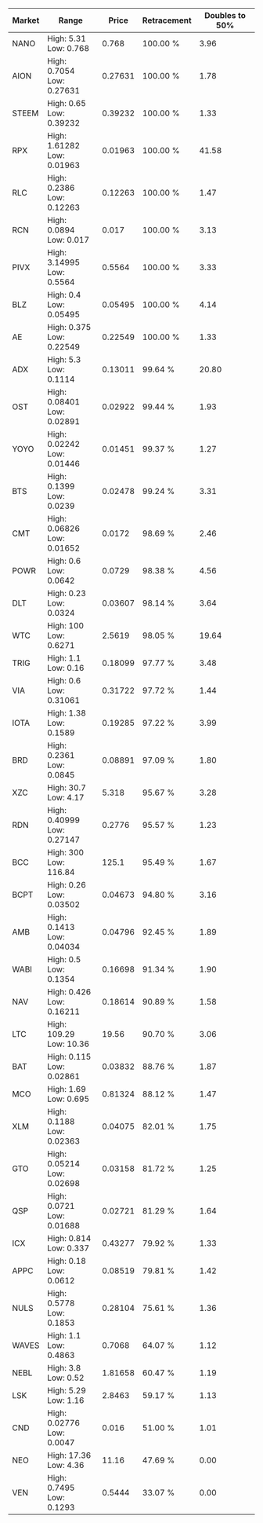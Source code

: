 | Market | Range | Price| Retracement | Doubles to 50% |
| --- | --- | --- | --- | --- |
| NANO | High: 5.31<br />Low: 0.768 | 0.768 | 100.00 % | 3.96 |
| AION | High: 0.7054<br />Low: 0.27631 | 0.27631 | 100.00 % | 1.78 |
| STEEM | High: 0.65<br />Low: 0.39232 | 0.39232 | 100.00 % | 1.33 |
| RPX | High: 1.61282<br />Low: 0.01963 | 0.01963 | 100.00 % | 41.58 |
| RLC | High: 0.2386<br />Low: 0.12263 | 0.12263 | 100.00 % | 1.47 |
| RCN | High: 0.0894<br />Low: 0.017 | 0.017 | 100.00 % | 3.13 |
| PIVX | High: 3.14995<br />Low: 0.5564 | 0.5564 | 100.00 % | 3.33 |
| BLZ | High: 0.4<br />Low: 0.05495 | 0.05495 | 100.00 % | 4.14 |
| AE | High: 0.375<br />Low: 0.22549 | 0.22549 | 100.00 % | 1.33 |
| ADX | High: 5.3<br />Low: 0.1114 | 0.13011 | 99.64 % | 20.80 |
| OST | High: 0.08401<br />Low: 0.02891 | 0.02922 | 99.44 % | 1.93 |
| YOYO | High: 0.02242<br />Low: 0.01446 | 0.01451 | 99.37 % | 1.27 |
| BTS | High: 0.1399<br />Low: 0.0239 | 0.02478 | 99.24 % | 3.31 |
| CMT | High: 0.06826<br />Low: 0.01652 | 0.0172 | 98.69 % | 2.46 |
| POWR | High: 0.6<br />Low: 0.0642 | 0.0729 | 98.38 % | 4.56 |
| DLT | High: 0.23<br />Low: 0.0324 | 0.03607 | 98.14 % | 3.64 |
| WTC | High: 100<br />Low: 0.6271 | 2.5619 | 98.05 % | 19.64 |
| TRIG | High: 1.1<br />Low: 0.16 | 0.18099 | 97.77 % | 3.48 |
| VIA | High: 0.6<br />Low: 0.31061 | 0.31722 | 97.72 % | 1.44 |
| IOTA | High: 1.38<br />Low: 0.1589 | 0.19285 | 97.22 % | 3.99 |
| BRD | High: 0.2361<br />Low: 0.0845 | 0.08891 | 97.09 % | 1.80 |
| XZC | High: 30.7<br />Low: 4.17 | 5.318 | 95.67 % | 3.28 |
| RDN | High: 0.40999<br />Low: 0.27147 | 0.2776 | 95.57 % | 1.23 |
| BCC | High: 300<br />Low: 116.84 | 125.1 | 95.49 % | 1.67 |
| BCPT | High: 0.26<br />Low: 0.03502 | 0.04673 | 94.80 % | 3.16 |
| AMB | High: 0.1413<br />Low: 0.04034 | 0.04796 | 92.45 % | 1.89 |
| WABI | High: 0.5<br />Low: 0.1354 | 0.16698 | 91.34 % | 1.90 |
| NAV | High: 0.426<br />Low: 0.16211 | 0.18614 | 90.89 % | 1.58 |
| LTC | High: 109.29<br />Low: 10.36 | 19.56 | 90.70 % | 3.06 |
| BAT | High: 0.115<br />Low: 0.02861 | 0.03832 | 88.76 % | 1.87 |
| MCO | High: 1.69<br />Low: 0.695 | 0.81324 | 88.12 % | 1.47 |
| XLM | High: 0.1188<br />Low: 0.02363 | 0.04075 | 82.01 % | 1.75 |
| GTO | High: 0.05214<br />Low: 0.02698 | 0.03158 | 81.72 % | 1.25 |
| QSP | High: 0.0721<br />Low: 0.01688 | 0.02721 | 81.29 % | 1.64 |
| ICX | High: 0.814<br />Low: 0.337 | 0.43277 | 79.92 % | 1.33 |
| APPC | High: 0.18<br />Low: 0.0612 | 0.08519 | 79.81 % | 1.42 |
| NULS | High: 0.5778<br />Low: 0.1853 | 0.28104 | 75.61 % | 1.36 |
| WAVES | High: 1.1<br />Low: 0.4863 | 0.7068 | 64.07 % | 1.12 |
| NEBL | High: 3.8<br />Low: 0.52 | 1.81658 | 60.47 % | 1.19 |
| LSK | High: 5.29<br />Low: 1.16 | 2.8463 | 59.17 % | 1.13 |
| CND | High: 0.02776<br />Low: 0.0047 | 0.016 | 51.00 % | 1.01 |
| NEO | High: 17.36<br />Low: 4.36 | 11.16 | 47.69 % | 0.00 |
| VEN | High: 0.7495<br />Low: 0.1293 | 0.5444 | 33.07 % | 0.00 |
